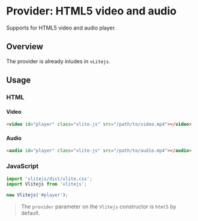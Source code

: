 # Provider: HTML5 video and audio

Supports for HTML5 video and audio player.

## Overview

The provider is already inludes in `vLitejs`.

## Usage

### HTML

#### Video

```html
<video id="player" class="vlite-js" src="/path/to/video.mp4"></video>
```

#### Audio

```html
<audio id="player" class="vlite-js" src="/path/to/audio.mp4"></audio>
```

### JavaScript

```js
import 'vlitejs/dist/vlite.css';
import Vlitejs from 'vlitejs';

new Vlitejs('#player');
```

> The `provider` parameter on the `Vlitejs` constructor is `html5` by default.
